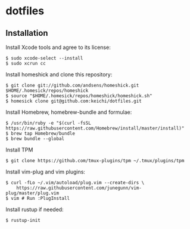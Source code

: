# dotfiles

## Installation

Install Xcode tools and agree to its license:
```
$ sudo xcode-select --install
$ sudo xcrun cc
```

Install homeshick and clone this repository:
```
$ git clone git://github.com/andsens/homeshick.git $HOME/.homesick/repos/homeshick
$ source "$HOME/.homesick/repos/homeshick/homeshick.sh"
$ homesick clone git@github.com:keichi/dotfiles.git
```

Install Homebrew, homebrew-bundle and formulae:
```
$ /usr/bin/ruby -e "$(curl -fsSL https://raw.githubusercontent.com/Homebrew/install/master/install)"
$ brew tap Homebrew/bundle
$ brew bundle --global
```

Install TPM
```
$ git clone https://github.com/tmux-plugins/tpm ~/.tmux/plugins/tpm
```

Install vim-plug and vim plugins:
```
$ curl -fLo ~/.vim/autoload/plug.vim --create-dirs \
    https://raw.githubusercontent.com/junegunn/vim-plug/master/plug.vim
$ vim # Run :PlugInstall
```

Install rustup if needed:
```
$ rustup-init
```
